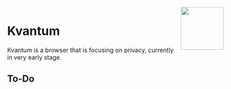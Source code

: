 <img src="https://raw.githubusercontent.com/TheClashFruit/Kvantum/main/app/src/main/ic_launcher-playstore.png" align="right" width="100" height="100">

# Kvantum
Kvantum is a browser that is focusing on privacy, currently in very early stage.


## To-Do